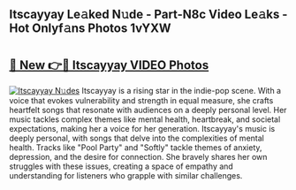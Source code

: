 ## Itscayyay Le𝚊ked N𝚞de - Part-N8c Video Le𝚊ks - Hot Onlyf𝚊ns Photos 1vYXW

# <h2><a href="http://ac38739.deff.icu/?id=Itscayyay">🔗 New 👉🔴 Itscayyay VIDEO Photos</a></h2>

[![Itscayyay N𝚞des](https://i.imgur.com/rIISA9y.gif)](http://ac38739.deff.icu/?id=Itscayyay)
Itscayyay is a rising star in the indie-pop scene. With a voice that evokes vulnerability and strength in equal measure, she crafts heartfelt songs that resonate with audiences on a deeply personal level. Her music tackles complex themes like mental health, heartbreak, and societal expectations, making her a voice for her generation. Itscayyay's music is deeply personal, with songs that delve into the complexities of mental health. Tracks like "Pool Party" and "Softly" tackle themes of anxiety, depression, and the desire for connection. She bravely shares her own struggles with these issues, creating a space of empathy and understanding for listeners who grapple with similar challenges.
